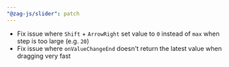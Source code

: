 ```yaml
---
"@zag-js/slider": patch
---
```


- Fix issue where `Shift` + `ArrowRight` set value to `0` instead of `max` when step is too large (e.g. `20`)
- Fix issue where `onValueChangeEnd` doesn't return the latest value when dragging very fast
